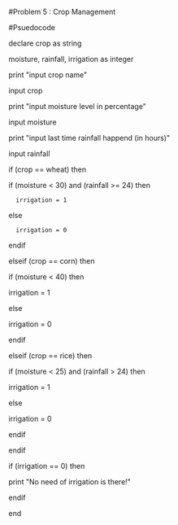 #Problem 5 : Crop Management

#Psuedocode

declare crop as string

moisture, rainfall, irrigation as integer

print "input crop name"

input crop

print "input moisture level in percentage"

input moisture

print "input last time rainfall happend (in hours)" 

input rainfall

if (crop == wheat) then 

   if (moisture < 30) and (rainfall >= 24) then
      
      irrigation = 1 
   
   else 
      
      irrigation = 0 
   
   endif 

elseif (crop == corn) then

   if (moisture < 40) then 
   
   irrigation = 1 
   
   else 
   
   irrigation = 0 
   
   endif

elseif (crop == rice) then

   if (moisture < 25) and (rainfall > 24) then
   
   irrigation = 1 
   
   else 
   
   irrigation = 0 
   
   endif

endif

if (irrigation == 0) then
   
   print "No need of irrigation is there!"   

endif 

end



